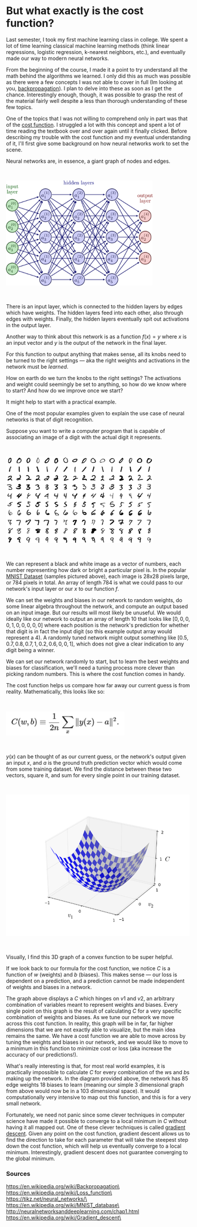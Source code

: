 # But what exactly is the cost function?

Last semester, I took my first machine learning class in college. We spent a lot of time learning classical machine learning methods (think linear regressions, logistic regression, k-nearest neighbors, etc.), and eventually made our way to modern neural networks.

From the beginning of the course, I made it a point to try understand all the math behind the algorithms we learned. I only did this as much was possible as there were a few concepts I was not able to cover in full (Im looking at you, [backpropagation](https://en.wikipedia.org/wiki/Backpropagation)). I plan to delve into these as soon as I get the chance. Interestingly enough, though, it was possible to grasp the rest of the material fairly well despite a less than thorough understanding of these few topics.

One of the topics that I was not willing to comprehend only in part was that of the [cost function](https://en.wikipedia.org/wiki/Loss_function). I struggled a lot with this concept and spent a lot of time reading the textbook over and over again until it finally clicked. Before describing my trouble with the cost function and my eventual understanding of it, I'll first give some background on how neural networks work to set the scene.

Neural networks are, in essence, a giant graph of nodes and edges.

<br/>

<p align="left">
<img src="https://raw.githubusercontent.com/gbikhazi20/gbikhazi20.github.io/main/_assets/neural_networks-001.jpg" width="400" height="286">
</p>

<br/>

There is an input layer, which is connected to the hidden layers by edges which have weights. The hidden layers feed into each other, also through edges with weights. Finally, the hidden layers eventually spit out activations in the output layer.

Another way to think about this network is as a function $`f(x) = y`$ where $x$ is an input vector and $y$ is the output of the network in the final layer.

For this function to output anything that makes sense, all its knobs need to be turned to the right settings — aka the right weights and activations in the network must be _learned_.

How on earth do we turn the knobs to the right settings? The activations and weight could seemingly be set to anything, so how do we know where to start? And how do we improve once we start?

It might help to start with a practical example.

One of the most popular examples given to explain the use case of neural networks is that of digit recognition.

Suppose you want to write a computer program that is capable of associating an image of a digit with the actual digit it represents.

<br/>

<p align="left">
<img src="https://raw.githubusercontent.com/gbikhazi20/gbikhazi20.github.io/main/_assets/mnist.jpg" width="400" height="235">
</p>

<br/>

We can represent a black and white image as a vector of numbers, each number representing how dark or bright a particular pixel is. In the popular [MNIST Dataset](https://en.wikipedia.org/wiki/MNIST_database) (samples pictured above), each image is 28x28 pixels large, or 784 pixels in total. An array of length 784 is what we could pass to our network's input layer or our $x$ to our function $f$.

We can set the weights and biases in our network to random weights, do some linear algebra throughout the network, and compute an output based on an input image. But our results will most likely be unuseful. We would ideally like our network to output an array of length 10 that looks like $[0, 0, 0, 0, 1, 0, 0, 0, 0, 0]$ where each position is the network's prediction for whether that digit is in fact the input digit (so this example output array would represent a 4). A randomly tuned network might output something like $[0.5, 0.7, 0.8, 0.7, 1, 0.2, 0.6, 0, 0, 1]$, which does not give a clear indication to any digit being a winner.

We can set our network randomly to start, but to learn the best weights and biases for classification, we'll need a tuning process more clever than picking random numbers. This is where the cost function comes in handy.

The cost function helps us compare how far away our current guess is from reality. Mathematically, this looks like so:

<br/>

<p align="left">
<img src="https://raw.githubusercontent.com/gbikhazi20/gbikhazi20.github.io/main/_assets/cost-function-formula.jpg" width="322" height="67">
</p>

<br/>

$y(x)$ can be thought of as our current guess, or the network's output given an input $x$, and $a$ is the ground truth prediction vector which would come from some training dataset. We find the distance between these two vectors, square it, and sum for every single point in our training dataset.

<br/>

<p align="left">
<img src="https://raw.githubusercontent.com/gbikhazi20/gbikhazi20.github.io/main/_assets/cost-function-graph.jpg" width="500" height="385">
</p>

<br/>

Visually, I find this 3D graph of a convex function to be super helpful.

If we look back to our formula for the cost function, we notice $C$ is a function of $w$ (weights) and $b$ (biases). This makes sense — our loss is dependent on a prediction, and a prediction cannot be made independent of weights and biases in a network.

The graph above displays a $C$ which hinges on $v1$ and $v2$, an arbitrary combination of variables meant to represent weights and biases. Every single point on this graph is the result of calculating $C$ for a very specific combination of weights and biases. As we tune our network we move across this cost function. In reality, this graph will be in far, far higher dimensions that we are not exactly able to visualize, but the main idea remains the same. We have a cost function we are able to move across by tuning the weights and biases in our network, and we would like to move to a minimum in this function to minimize cost or loss (aka increase the accuracy of our predictions!).

What's really interesting is that, for most real world examples, it is practically impossible to calculate $C$ for every combination of the $w$s and $b$s making up the network. In the diagram provided above, the network has 85 edge weights 18 biases to learn (meaning our simple 3 dimensional graph from above would now be in a 103 dimensional space). It would computationally very intensive to map out this function, and this is for a very small network.

Fortunately, we need not panic since some clever techniques in computer science have made it possible to converge to a local minimum in $C$ without having it all mapped out. One of these clever techniques is called [gradient descent](https://en.wikipedia.org/wiki/Gradient_descent). Given any point on the cost function, gradient descent allows us to find the direction to take for each parameter that will take the steepest step down the cost function, which will help us eventually converge to a local minimum. Interestingly, gradient descent does not guarantee converging to the global minimum.

### Sources

https://en.wikipedia.org/wiki/Backpropagation\
https://en.wikipedia.org/wiki/Loss_function\
https://tikz.net/neural_networks/\
https://en.wikipedia.org/wiki/MNIST_database\
http://neuralnetworksanddeeplearning.com/chap1.html
https://en.wikipedia.org/wiki/Gradient_descent\
